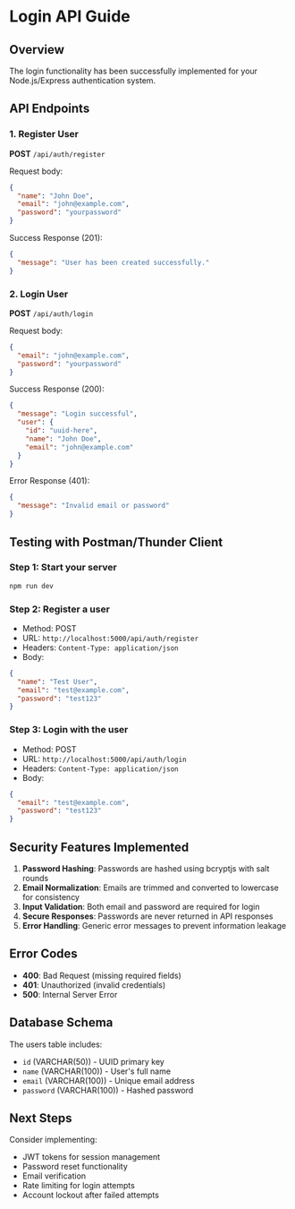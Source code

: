 # Login API Guide

## Overview
The login functionality has been successfully implemented for your Node.js/Express authentication system.

## API Endpoints

### 1. Register User
**POST** `/api/auth/register`

Request body:
```json
{
  "name": "John Doe",
  "email": "john@example.com",
  "password": "yourpassword"
}
```

Success Response (201):
```json
{
  "message": "User has been created successfully."
}
```

### 2. Login User
**POST** `/api/auth/login`

Request body:
```json
{
  "email": "john@example.com",
  "password": "yourpassword"
}
```

Success Response (200):
```json
{
  "message": "Login successful",
  "user": {
    "id": "uuid-here",
    "name": "John Doe",
    "email": "john@example.com"
  }
}
```

Error Response (401):
```json
{
  "message": "Invalid email or password"
}
```

## Testing with Postman/Thunder Client

### Step 1: Start your server
```bash
npm run dev
```

### Step 2: Register a user
- Method: POST
- URL: `http://localhost:5000/api/auth/register`
- Headers: `Content-Type: application/json`
- Body: 
```json
{
  "name": "Test User",
  "email": "test@example.com",
  "password": "test123"
}
```

### Step 3: Login with the user
- Method: POST
- URL: `http://localhost:5000/api/auth/login`
- Headers: `Content-Type: application/json`
- Body:
```json
{
  "email": "test@example.com",
  "password": "test123"
}
```

## Security Features Implemented

1. **Password Hashing**: Passwords are hashed using bcryptjs with salt rounds
2. **Email Normalization**: Emails are trimmed and converted to lowercase for consistency
3. **Input Validation**: Both email and password are required for login
4. **Secure Responses**: Passwords are never returned in API responses
5. **Error Handling**: Generic error messages to prevent information leakage

## Error Codes

- **400**: Bad Request (missing required fields)
- **401**: Unauthorized (invalid credentials)
- **500**: Internal Server Error

## Database Schema
The users table includes:
- `id` (VARCHAR(50)) - UUID primary key
- `name` (VARCHAR(100)) - User's full name
- `email` (VARCHAR(100)) - Unique email address
- `password` (VARCHAR(100)) - Hashed password

## Next Steps
Consider implementing:
- JWT tokens for session management
- Password reset functionality
- Email verification
- Rate limiting for login attempts
- Account lockout after failed attempts
